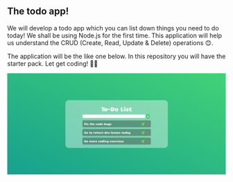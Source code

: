 ## The todo app!

We will develop a todo app which you can list down things you need to do today! We shall be using Node.js for the first time. This application will help us understand the CRUD (Create, Read, Update & Delete) operations 😊.

The application will be the like one below. In this repository you will have the starter pack. Let get coding! 💪🏾

![](/todo.PNG?raw=true)
